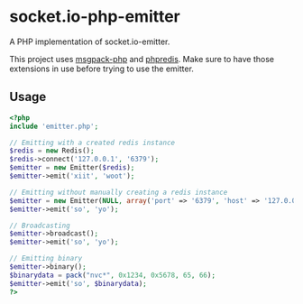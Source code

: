socket.io-php-emitter
=====================

A PHP implementation of socket.io-emitter.

This project uses [msgpack-php](https://github.com/msgpack/msgpack-php) and [phpredis](https://github.com/nicolasff/phpredis). Make sure to have those extensions in use before trying to use the emitter.

## Usage

```php
<?php
include 'emitter.php';

// Emitting with a created redis instance
$redis = new Redis();
$redis->connect('127.0.0.1', '6379');
$emitter = new Emitter($redis);
$emitter->emit('xiit', 'woot');

// Emitting without manually creating a redis instance
$emitter = new Emitter(NULL, array('port' => '6379', 'host' => '127.0.0.1'));
$emitter->emit('so', 'yo');

// Broadcasting
$emitter->broadcast();
$emitter->emit('so', 'yo');

// Emitting binary
$emitter->binary();
$binarydata = pack("nvc*", 0x1234, 0x5678, 65, 66);
$emitter->emit('so', $binarydata);
?>
```
